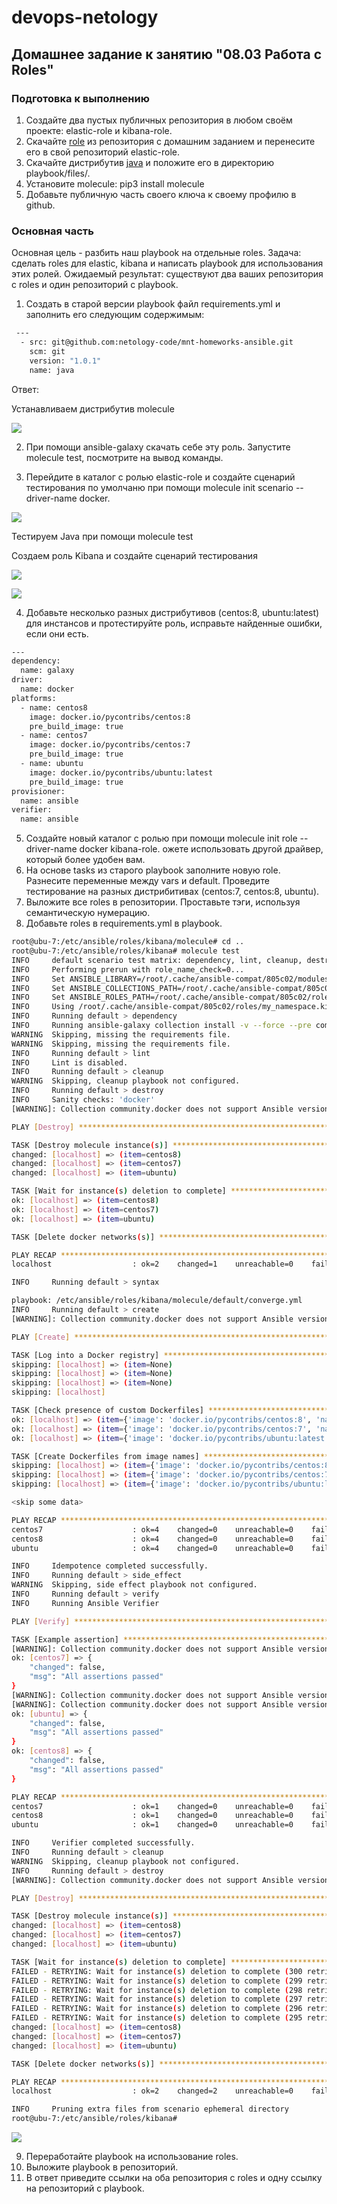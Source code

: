 # devops-netology
## Домашнее задание к занятию "08.03 Работа с Roles"

### Подготовка к выполнению

1. Создайте два пустых публичных репозитория в любом своём проекте: elastic-role и kibana-role.
2. Скачайте [role](https://github.com/netology-code/mnt-homeworks/blob/master/08-ansible-03-role/roles) 
 из репозитория с домашним заданием и перенесите его в свой репозиторий elastic-role.
3. Скачайте дистрибутив [java](https://www.oracle.com/java/technologies/javase-jdk11-downloads.html) 
и положите его в директорию playbook/files/.
4. Установите molecule: pip3 install molecule
5. Добавьте публичную часть своего ключа к своему профилю в github.

### Основная часть

Основная цель - разбить наш playbook на отдельные roles. Задача: сделать roles для elastic, kibana 
и написать playbook для использования этих ролей. Ожидаемый результат: существуют два ваших репозитория с roles 
и один репозиторий с playbook.

1. Создать в старой версии playbook файл requirements.yml и заполнить его следующим содержимым:
```bash
 ---
  - src: git@github.com:netology-code/mnt-homeworks-ansible.git
    scm: git
    version: "1.0.1"
    name: java 
```
Ответ: 

Устанавливаем дистрибутив molecule

![](8_3_molecule_version.jpg)

2. При помощи ansible-galaxy скачать себе эту роль. Запустите molecule test, посмотрите на вывод команды.

3. Перейдите в каталог с ролью elastic-role и создайте сценарий тестирования по умолчаню 
при помощи molecule init scenario --driver-name docker.

![](8_3_molecule_java.jpg)

Тестируем Java при помощи molecule test

Cоздаем роль Kibana и создайте сценарий тестирования

![](8_3_kibana_init.jpg)

![](8_3_kibana_scenario.jpg)

4. Добавьте несколько разных дистрибутивов (centos:8, ubuntu:latest) для инстансов и протестируйте роль, 
исправьте найденные ошибки, если они есть.

```bash
---
dependency:
  name: galaxy
driver:
  name: docker
platforms:
  - name: centos8
    image: docker.io/pycontribs/centos:8
    pre_build_image: true
  - name: centos7
    image: docker.io/pycontribs/centos:7
    pre_build_image: true
  - name: ubuntu
    image: docker.io/pycontribs/ubuntu:latest
    pre_build_image: true
provisioner:
  name: ansible
verifier:
  name: ansible
```
5. Создайте новый каталог с ролью при помощи molecule init role --driver-name docker kibana-role. 
ожете использовать другой драйвер, который более удобен вам.
6. На основе tasks из старого playbook заполните новую role. Разнесите переменные между vars и default. 
Проведите тестирование на разных дистрибитивах (centos:7, centos:8, ubuntu).
7. Выложите все roles в репозитории. Проставьте тэги, используя семантическую нумерацию.
8. Добавьте roles в requirements.yml в playbook.

```bash
root@ubu-7:/etc/ansible/roles/kibana/molecule# cd ..
root@ubu-7:/etc/ansible/roles/kibana# molecule test
INFO     default scenario test matrix: dependency, lint, cleanup, destroy, syntax, create, prepare, converge, idempotence, side_effect, verify, cleanup, destroy
INFO     Performing prerun with role_name_check=0...
INFO     Set ANSIBLE_LIBRARY=/root/.cache/ansible-compat/805c02/modules:/root/.ansible/plugins/modules:/usr/share/ansible/plugins/modules
INFO     Set ANSIBLE_COLLECTIONS_PATH=/root/.cache/ansible-compat/805c02/collections:/root/.ansible/collections:/usr/share/ansible/collections
INFO     Set ANSIBLE_ROLES_PATH=/root/.cache/ansible-compat/805c02/roles:/root/.ansible/roles:/usr/share/ansible/roles:/etc/ansible/roles
INFO     Using /root/.cache/ansible-compat/805c02/roles/my_namespace.kibana symlink to current repository in order to enable Ansible to find the role using its expected full name.
INFO     Running default > dependency
INFO     Running ansible-galaxy collection install -v --force --pre community.docker:>=3.0.0-a2
WARNING  Skipping, missing the requirements file.
WARNING  Skipping, missing the requirements file.
INFO     Running default > lint
INFO     Lint is disabled.
INFO     Running default > cleanup
WARNING  Skipping, cleanup playbook not configured.
INFO     Running default > destroy
INFO     Sanity checks: 'docker'
[WARNING]: Collection community.docker does not support Ansible version 2.10.8

PLAY [Destroy] *****************************************************************

TASK [Destroy molecule instance(s)] ********************************************
changed: [localhost] => (item=centos8)
changed: [localhost] => (item=centos7)
changed: [localhost] => (item=ubuntu)

TASK [Wait for instance(s) deletion to complete] *******************************
ok: [localhost] => (item=centos8)
ok: [localhost] => (item=centos7)
ok: [localhost] => (item=ubuntu)

TASK [Delete docker networks(s)] ***********************************************

PLAY RECAP *********************************************************************
localhost                  : ok=2    changed=1    unreachable=0    failed=0    skipped=1    rescued=0    ignored=0

INFO     Running default > syntax

playbook: /etc/ansible/roles/kibana/molecule/default/converge.yml
INFO     Running default > create
[WARNING]: Collection community.docker does not support Ansible version 2.10.8

PLAY [Create] ******************************************************************

TASK [Log into a Docker registry] **********************************************
skipping: [localhost] => (item=None) 
skipping: [localhost] => (item=None) 
skipping: [localhost] => (item=None) 
skipping: [localhost]

TASK [Check presence of custom Dockerfiles] ************************************
ok: [localhost] => (item={'image': 'docker.io/pycontribs/centos:8', 'name': 'centos8', 'pre_build_image': True})
ok: [localhost] => (item={'image': 'docker.io/pycontribs/centos:7', 'name': 'centos7', 'pre_build_image': True})
ok: [localhost] => (item={'image': 'docker.io/pycontribs/ubuntu:latest', 'name': 'ubuntu', 'pre_build_image': True})

TASK [Create Dockerfiles from image names] *************************************
skipping: [localhost] => (item={'image': 'docker.io/pycontribs/centos:8', 'name': 'centos8', 'pre_build_image': True}) 
skipping: [localhost] => (item={'image': 'docker.io/pycontribs/centos:7', 'name': 'centos7', 'pre_build_image': True}) 
skipping: [localhost] => (item={'image': 'docker.io/pycontribs/ubuntu:latest', 'name': 'ubuntu', 'pre_build_image': True})

<skip some data>

PLAY RECAP *********************************************************************
centos7                    : ok=4    changed=0    unreachable=0    failed=0    skipped=1    rescued=0    ignored=0
centos8                    : ok=4    changed=0    unreachable=0    failed=0    skipped=1    rescued=0    ignored=0
ubuntu                     : ok=4    changed=0    unreachable=0    failed=0    skipped=1    rescued=0    ignored=0

INFO     Idempotence completed successfully.
INFO     Running default > side_effect
WARNING  Skipping, side effect playbook not configured.
INFO     Running default > verify
INFO     Running Ansible Verifier

PLAY [Verify] ******************************************************************

TASK [Example assertion] *******************************************************
[WARNING]: Collection community.docker does not support Ansible version 2.10.8
ok: [centos7] => {
    "changed": false,
    "msg": "All assertions passed"
}
[WARNING]: Collection community.docker does not support Ansible version 2.10.8
[WARNING]: Collection community.docker does not support Ansible version 2.10.8
ok: [ubuntu] => {
    "changed": false,
    "msg": "All assertions passed"
}
ok: [centos8] => {
    "changed": false,
    "msg": "All assertions passed"
}

PLAY RECAP *********************************************************************
centos7                    : ok=1    changed=0    unreachable=0    failed=0    skipped=0    rescued=0    ignored=0
centos8                    : ok=1    changed=0    unreachable=0    failed=0    skipped=0    rescued=0    ignored=0
ubuntu                     : ok=1    changed=0    unreachable=0    failed=0    skipped=0    rescued=0    ignored=0

INFO     Verifier completed successfully.
INFO     Running default > cleanup
WARNING  Skipping, cleanup playbook not configured.
INFO     Running default > destroy
[WARNING]: Collection community.docker does not support Ansible version 2.10.8

PLAY [Destroy] *****************************************************************

TASK [Destroy molecule instance(s)] ********************************************
changed: [localhost] => (item=centos8)
changed: [localhost] => (item=centos7)
changed: [localhost] => (item=ubuntu)

TASK [Wait for instance(s) deletion to complete] *******************************
FAILED - RETRYING: Wait for instance(s) deletion to complete (300 retries left).
FAILED - RETRYING: Wait for instance(s) deletion to complete (299 retries left).
FAILED - RETRYING: Wait for instance(s) deletion to complete (298 retries left).
FAILED - RETRYING: Wait for instance(s) deletion to complete (297 retries left).
FAILED - RETRYING: Wait for instance(s) deletion to complete (296 retries left).
FAILED - RETRYING: Wait for instance(s) deletion to complete (295 retries left).
changed: [localhost] => (item=centos8)
changed: [localhost] => (item=centos7)
changed: [localhost] => (item=ubuntu)

TASK [Delete docker networks(s)] ***********************************************

PLAY RECAP *********************************************************************
localhost                  : ok=2    changed=2    unreachable=0    failed=0    skipped=1    rescued=0    ignored=0

INFO     Pruning extra files from scenario ephemeral directory
root@ubu-7:/etc/ansible/roles/kibana# 
```

![](8_3_kibana2.jpg)

9. Переработайте playbook на использование roles.
10. Выложите playbook в репозиторий.
11. В ответ приведите ссылки на оба репозитория с roles и одну ссылку на репозиторий с playbook.

